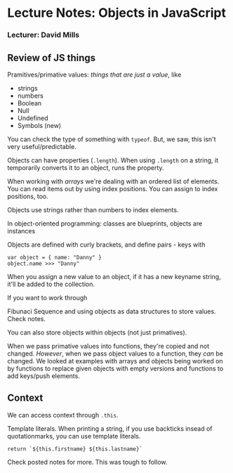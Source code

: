 # Lecture Notes: Objects in JavaScript
### Lecturer: David Mills

## Review of JS things

Pramitives/primative values: _things that are just a value_, like
  - strings
  - numbers
  - Boolean
  - Null
  - Undefined
  - Symbols (new)

  You can check the type of something with `typeof`.  But, we saw, this isn't very useful/predictable.

  Objects can have properties (`.length`).  When using `.length` on a string, it temporarily converts it to an object, runs the property.

  When working with _arrays_ we're dealing with an ordered list of elements.  You can read items out by using index positions.  You can assign to index positions, too.

  Objects use strings rather than numbers to index elements.

  In object-oriented programming: classes are blueprints, objects are instances

  Objects are defined with curly brackets, and define pairs - keys with

  ```
  var object = { name: "Danny" }
  object.name >>> "Danny"

  ```
When you assign a new value to an object, if it has a new keyname string, it'll be added to the collection.

If you want to work through

Fibunaci Sequence and using objects as data structures to store values.  Check notes.


You can also store objects within objects (not just primatives).

When we pass primative values into functions, they're copied and not changed.  _However_, when we pass object values to a function, they _can_ be changed.  We looked at examples with arrays and objects being worked on by functions to replace given objects with empty versions and functions to add keys/push elements.


## Context

We can access context through `.this`.

Template literals.  When printing a string, if you use backticks insead of quotationmarks, you can use template literals.

```
return `${this.firstname} ${this.lastname}`
```

Check posted notes for more.  This was tough to follow.
